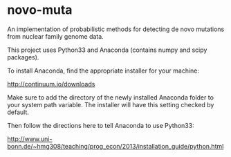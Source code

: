 novo-muta
=========

An implementation of probabilistic methods for detecting de novo mutations from nuclear family genome data.

This project uses Python33 and Anaconda (contains numpy and scipy packages).

To install Anaconda, find the appropriate installer for your machine:

http://continuum.io/downloads

Make sure to add the directory of the newly installed Anaconda folder to your system path variable. The installer will have this setting checked by default.

Then follow the directions here to tell Anaconda to use Python33:

http://www.uni-bonn.de/~hmg308/teaching/prog_econ/2013/installation_guide/python.html
